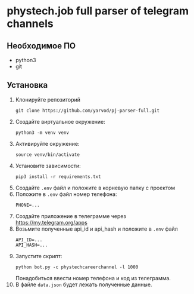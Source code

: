 # phystech.job full parser of telegram channels

## Необходимое ПО

* python3
* git

## Установка

1. Клонируйте репозиторий
    ```
    git clone https://github.com/yarvod/pj-parser-full.git
    ```
2. Создайте виртуальное окружение:
    ```
    python3 -m venv venv
    ```
3. Активируйте окружение:
    ```
    source venv/bin/activate
    ```
4. Установите зависимости:
    ```
    pip3 install -r requirements.txt
    ```
5. Создайте `.env` файл и положите в корневую папку с проектом
6. Положите в `.env` файл номер телефона:
    ```
    PHONE=...
    ```
7. Создайте приложение в телеграмме через https://my.telegram.org/apps
8. Возьмите полученные api_id и api_hash и положите в `.env` файл
   ```
   API_ID=...
   API_HASH=...
   ```
9. Запустите скрипт:
   ```
   python bot.py -c phystechcareerchannel -l 1000
   ```
   Понадобиться ввести номер телефона и код из телеграмма.
10. В файле `data.json` будет лежать полученные данные.
